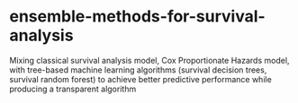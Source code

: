 # ensemble-methods-for-survival-analysis
Mixing classical survival analysis model, Cox Proportionate Hazards model, with tree-based machine learning algorithms (survival decision trees, survival random forest) to achieve better predictive performance while producing a transparent algorithm
